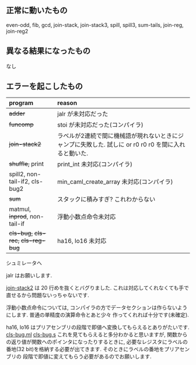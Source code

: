## 正常に動いたもの
even-odd,
fib,
gcd,
join-stack,
join-stack3,
spill,
spill3,
sum-tails,
join-reg,
join-reg2

## 異なる結果になったもの
なし

## エラーを起こしたもの
|program|reason|
|:--|:--|
|~~adder~~|jalr が未対応だった|
|~~funcomp~~|stoi が未対応だった(コンパイラ)|
|~~join-stack2~~|ラベルが2連続で間に機械語が現れないときにジャンプに失敗した. 試しに or r0 r0 r0 を間に入れると動いた.|
|~~shuffle,~~ print|print_int 未対応(コンパイラ)|
|spill2, non-tail-if2, cls-bug2|min_caml_create_array 未対応(コンパイラ)|
|~~sum~~|スタックに積みすぎ? これわからない|
|matmul, ~~inprod~~, non-tail-if|浮動小数点命令未対応|
|~~cls-bug,~~ ~~cls-rec,~~ ~~cls-reg-bug~~|ha16, lo16 未対応|


シュミレータへ

jalr はお願いします.

[join-stack2](https://github.com/CPUEX2019-GROUP4/compiler/blob/test_execution/min-caml/test/join-stack2.s)
は 20 行めを抜くとバグりました.
これは対応してくれなくても手で直せるから問題ないっちゃないです.

浮動小数点命令については, コンパイラの方でデータセクションは作らないようにします. 普通の単精度の演算命令とあと少々
作ってくれれば十分です(未確定).

ha16, lo16 はプリアセンブリの段階で即値へ変換してもらえるとありがたいです.
[cls-bug.ml](https://github.com/CPUEX2019-GROUP4/compiler/blob/test_execution/min-caml/test/cls-bug.ml)
[cls-bug.s](https://github.com/CPUEX2019-GROUP4/compiler/blob/test_execution/min-caml/test/cls-bug.s)
これを見てもらえると多分わかると思いますが, 関数からの返り値が関数へのポインタになったりするときに,
必要なレジスタにラベルの番地(32 bit)を格納する必要が出てきます. そのときにラベルの番地をプリアセンブリの
段階で即値に変えてもらう必要があるのでお願いします.


